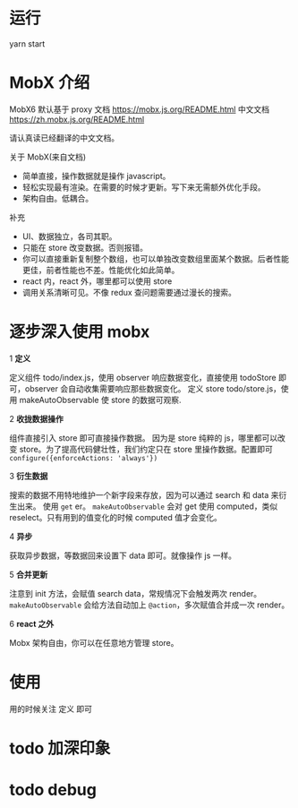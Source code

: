 # 运行

yarn start

# MobX 介绍

MobX6 默认基于 proxy
文档 https://mobx.js.org/README.html
中文文档 https://zh.mobx.js.org/README.html

请认真读已经翻译的中文文档。

关于 MobX(来自文档)

- 简单直接，操作数据就是操作 javascript。
- 轻松实现最有渲染。在需要的时候才更新。写下来无需额外优化手段。
- 架构自由。低耦合。

补充

- UI、数据独立，各司其职。
- 只能在 store 改变数据。否则报错。
- 你可以直接重新复制整个数组，也可以单独改变数组里面某个数据。后者性能更佳，前者性能也不差。性能优化如此简单。
- react 内，react 外，哪里都可以使用 store
- 调用关系清晰可见。不像 redux 查问题需要通过漫长的搜索。

# 逐步深入使用 mobx

1 **定义**

定义组件 todo/index.js，使用 observer 响应数据变化，直接使用 todoStore 即可，observer 会自动收集需要响应那些数据变化。
定义 store todo/store.js，使用 makeAutoObservable 使 store 的数据可观察.

2 **收拢数据操作**

组件直接引入 store 即可直接操作数据。
因为是 store 纯粹的 js，哪里都可以改变 store。为了提高代码健壮性，我们约定只在 store 里操作数据。配置即可 `configure({enforceActions: 'always'})`

3 **衍生数据**

搜索的数据不用特地维护一个新字段来存放，因为可以通过 search 和 data 来衍生出来。 使用 `get` er。
`makeAutoObservable` 会对 get 使用 computed，类似 reselect。只有用到的值变化的时候 computed 值才会变化。

4 **异步**

获取异步数据，等数据回来设置下 data 即可。就像操作 js 一样。

5 **合并更新**

注意到 init 方法，会赋值 search data，常规情况下会触发两次 render。
`makeAutoObservable` 会给方法自动加上 `@action`，多次赋值合并成一次 render。

6 **react 之外**

Mobx 架构自由，你可以在任意地方管理 store。


# 使用

用的时候关注 定义 即可

# todo 加深印象

# todo debug
